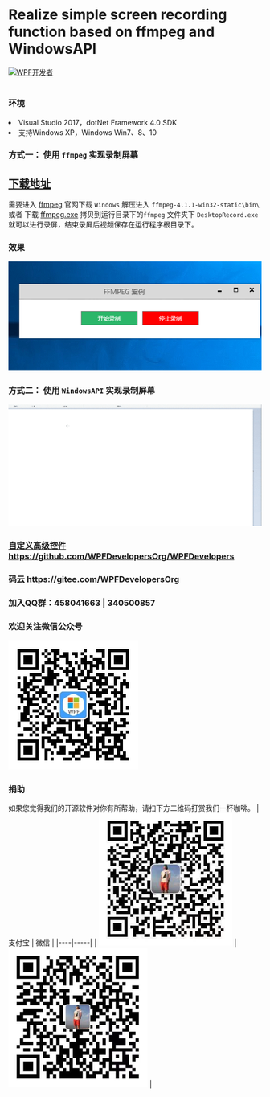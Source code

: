 # Realize simple screen recording function based on ffmpeg and WindowsAPI
<a target="_blank" href="https://qm.qq.com/cgi-bin/qm/qr?k=B61RFy2vvpaKLEDxaW6NsDpPZA-eSyFh&jump_from=webapi"><img border="0" src="https://pub.idqqimg.com/wpa/images/group.png" alt="WPF开发者" title="WPF开发者"></a>
# <h3>环境</h3>

<li>Visual Studio 2017，dotNet Framework 4.0 SDK</li>
<li>支持Windows XP，Windows Win7、8、10</li>
 
### 方式一：  使用 `ffmpeg` 实现录制屏幕  
<h2><a href="https://github.com/yanjinhuagood/ffmpegSample/releases/download/Setup/FFMPEGSmple_Setup.exe">下载地址</a></h2>

需要进入 [ffmpeg](http://www.ffmpeg.org/download.html) 官网下载 `Windows` 解压进入 `ffmpeg-4.1.1-win32-static\bin\` 或者 下载 [ffmpeg.exe](https://github.com/yanjinhuagood/DesktopRecord/releases/expanded_assets/ffmepg.exe) 拷贝到运行目录下的`ffmpeg` 文件夹下 `DesktopRecord.exe` 就可以进行录屏，结束录屏后视频保存在运行程序根目录下。 
<h3>效果</h3>
<img src="DesktopRecord/resources/01.gif"/>

### 方式二：  使用 `WindowsAPI` 实现录制屏幕  

<img src="DesktopRecord/resources/WindowAPI.gif"/>


### [自定义高级控件](https://github.com/WPFDevelopersOrg/WPFDevelopers) https://github.com/WPFDevelopersOrg/WPFDevelopers  

### [码云](https://gitee.com/WPFDevelopersOrg) https://gitee.com/WPFDevelopersOrg  

### 加入QQ群：458041663 | 340500857


### 欢迎关注微信公众号  

<img src="https://github.com/WPFDevelopersOrg/ResourcesCache/raw/main/resources/wxgzh.jpg"/>  

### 捐助
如果您觉得我们的开源软件对你有所帮助，请扫下方二维码打赏我们一杯咖啡。
| 支付宝 | 微信 |
|----|-----|
|  <img src="https://github.com/WPFDevelopersOrg/ResourcesCache/raw/main/resources/Alipay.png"/>   |   <img src="https://github.com/WPFDevelopersOrg/ResourcesCache/raw/main/resources/WeChatPay.png"/>   |



